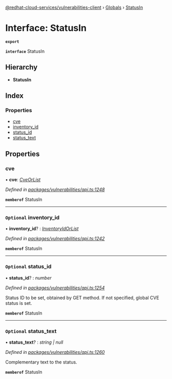 [@redhat-cloud-services/vulnerabilities-client](../README.md) › [Globals](../globals.md) › [StatusIn](statusin.md)

# Interface: StatusIn

**`export`** 

**`interface`** StatusIn

## Hierarchy

* **StatusIn**

## Index

### Properties

* [cve](statusin.md#cve)
* [inventory_id](statusin.md#optional-inventory_id)
* [status_id](statusin.md#optional-status_id)
* [status_text](statusin.md#optional-status_text)

## Properties

###  cve

• **cve**: *[CveOrList](cveorlist.md)*

*Defined in [packages/vulnerabilities/api.ts:1248](https://github.com/leSamo/javascript-clients/blob/master/packages/vulnerabilities/api.ts#L1248)*

**`memberof`** StatusIn

___

### `Optional` inventory_id

• **inventory_id**? : *[InventoryIdOrList](inventoryidorlist.md)*

*Defined in [packages/vulnerabilities/api.ts:1242](https://github.com/leSamo/javascript-clients/blob/master/packages/vulnerabilities/api.ts#L1242)*

**`memberof`** StatusIn

___

### `Optional` status_id

• **status_id**? : *number*

*Defined in [packages/vulnerabilities/api.ts:1254](https://github.com/leSamo/javascript-clients/blob/master/packages/vulnerabilities/api.ts#L1254)*

Status ID to be set, obtained by GET method. If not specified, global CVE status is set.

**`memberof`** StatusIn

___

### `Optional` status_text

• **status_text**? : *string | null*

*Defined in [packages/vulnerabilities/api.ts:1260](https://github.com/leSamo/javascript-clients/blob/master/packages/vulnerabilities/api.ts#L1260)*

Complementary text to the status.

**`memberof`** StatusIn

